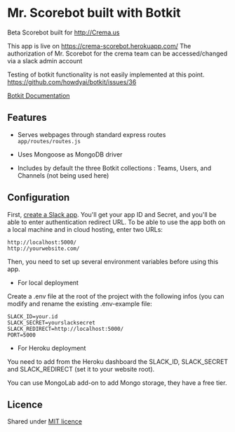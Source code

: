 # Mr. Scorebot built with Botkit

Beta Scorebot built for http://Crema.us 

This app is live on https://crema-scorebot.herokuapp.com/
The authorization of Mr. Scorebot for the crema team can be accessed/changed via a slack admin account

Testing of botkit functionality is not easily implemented at this point. https://github.com/howdyai/botkit/issues/36



[Botkit Documentation](https://github.com/howdyai/botkit)


 
## Features

* Serves webpages through standard express routes
``` app/routes/routes.js ```

* Uses Mongoose as MongoDB driver
* Includes by default the three Botkit collections : Teams, Users, and Channels (not being used here)

## Configuration

First, [create a Slack app](https://api.slack.com/slack-apps).
You'll get your app ID and Secret, and you'll be able to enter authentication redirect URL. To be able to use the app both on a local machine and in cloud hosting, enter two URLs:
```
http://localhost:5000/
http://yourwebsite.com/
```

Then, you need to set up several environment variables before using this app.

* For local deployment

Create a .env file at the root of the project with the following infos (you can modify and rename the existing .env-example file:

```
SLACK_ID=your.id
SLACK_SECRET=yourslacksecret
SLACK_REDIRECT=http://localhost:5000/
PORT=5000
```

* For Heroku deployment

You need to add from the Heroku dashboard the SLACK_ID, SLACK_SECRET and SLACK_REDIRECT (set it to your website root).

You can use MongoLab add-on to add Mongo storage, they have a free tier.

## Licence
Shared under [MIT licence](http://choosealicense.com/licenses/mit/)
